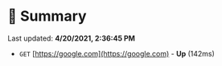 # 📖 Summary
Last updated: **4/20/2021, 2:36:45 PM**

- `GET` [https://google.com](https://google.com) - **Up** (142ms)
